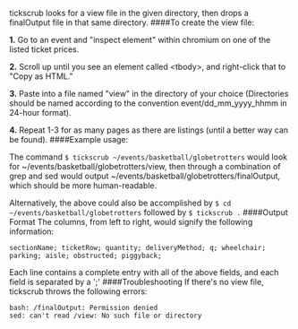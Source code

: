 tickscrub looks for a view file in the given directory, then drops a finalOutput file in that same directory.
####To create the view file:

**1.** Go to an event and "inspect element" within chromium on one of the listed ticket prices.

**2.** Scroll up until you see an element called &lt;tbody&gt;, and right-click that to "Copy as HTML."

**3.** Paste into a file named "view" in the directory of your choice (Directories should be named according to the convention event/dd_mm_yyyy_hhmm in 24-hour format).

**4.** Repeat 1-3 for as many pages as there are listings (until a better way can be found).
####Example usage:

The command ```$ tickscrub ~/events/basketball/globetrotters```
would look for ~/events/basketball/globetrotters/view, then through a combination of grep and sed
would output ~/events/basketball/globetrotters/finalOutput, which should be more human-readable.

Alternatively, the above could also be accomplished by
```$ cd ~/events/basketball/globetrotters``` followed by ```$ tickscrub .```
####Output Format
The columns, from left to right, would signify the following information:
```mysql
sectionName; ticketRow; quantity; deliveryMethod; q; wheelchair; parking; aisle; obstructed; piggyback;
```
Each line contains a complete entry with all of the above fields, and each field is separated by a ';'
####Troubleshooting
If there's no view file, tickscrub throws the following errors:

	bash: /finalOutput: Permission denied
	sed: can't read /view: No such file or directory
